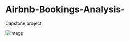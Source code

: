 # Airbnb-Bookings-Analysis-
Capstone project

![image](https://github.com/CHINMAYI-23/Almabetter-Projects/assets/87280846/01b65949-4519-4584-b1de-941263d00007)


